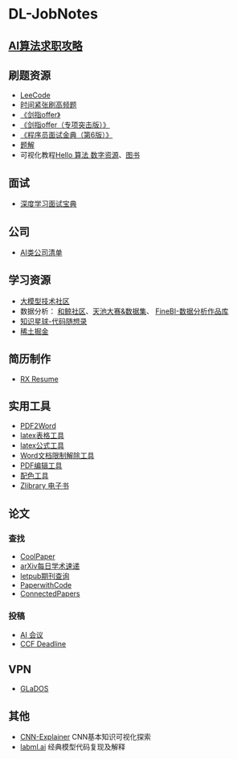 # DL-JobNotes

## [AI算法求职攻略](https://github.com/amusi/AI-Job-Notes)
## 刷题资源
- [LeeCode](https://leetcode.cn/)
- [时间紧张刷高频题](https://www.zhihu.com/question/24964987/answer/586425979)
- [《剑指offer》](https://wx.zsxq.com/mweb/views/weread/search.html?keyword=%E5%89%91%E6%8C%87%20Offer%EF%BC%88%E7%AC%AC%202%20%E7%89%88%EF%BC%89)
- [《剑指offer（专项突击版）》](https://wx.zsxq.com/mweb/views/weread/search.html?keyword=%E5%89%91%E6%8C%87%20Offer%EF%BC%88%E4%B8%93%E9%A1%B9%E7%AA%81%E5%87%BB%E7%89%88%EF%BC%89)
- [《程序员面试金典（第6版）》](https://wx.zsxq.com/mweb/views/weread/search.html?keyword=%E7%A8%8B%E5%BA%8F%E5%91%98%E9%9D%A2%E8%AF%95%E9%87%91%E5%85%B8%EF%BC%88%E7%AC%AC%206%20%E7%89%88%EF%BC%89)
- [题解](https://github.com/doocs/leetcode)
- 可视化教程[Hello 算法 数字资源](https://www.hello-algo.com/)、[图书](https://wx.zsxq.com/mweb/views/weread/search.html?keyword=%20Hello%EF%BC%8C%E7%AE%97%E6%B3%95)

## 面试
- [深度学习面试宝典](https://github.com/amusi/Deep-Learning-Interview-Book)

## 公司
- [AI类公司清单](https://github.com/amusi/CV-Company-List)


## 学习资源
- [大模型技术社区](https://kq4b3vgg5b.feishu.cn/wiki/JuJSwfbwmiwvbqkiQ7LcN1N1nhd)
- 数据分析： [和鲸社区](https://www.heywhale.com/home)、[天池大赛&数据集](https://tianchi.aliyun.com/competition/?spm=a2c22.12282013.J_3941670930.J_aZgKQi_eXXukNIlZvhonv.d_menu_1)、 [FineBI-数据分析作品库](https://www.finebi.com/bicase)
- [知识星球-代码随想录](https://wx.zsxq.com/group/88511825151142)
- [稀土掘金](https://juejin.cn/)


## 简历制作
- [RX Resume](https://rxresu.me/auth/login)


## 实用工具
- [PDF2Word](https://www.cleverpdf.com/cn/pdf-to-word)
- [latex表格工具](https://www.tablesgenerator.com/)
- [latex公式工具](https://simpletex.cn/)
- [Word文档限制解除工具](http://tools.bugscaner.com/office/word-remove-limit.html)
- [PDF编辑工具](https://www.sejda.com/pdf-editor)
- [配色工具](https://mycolor.space/?hex=%23845EC2&sub=1)
- [Zlibrary 电子书](https://www.tboxn.com/560.html)

## 论文
### 查找
- [CoolPaper](https://papers.cool/)
- [arXiv每日学术速递](http://arxivdaily.com/)
- [letpub期刊查询](https://www.letpub.com.cn/)
- [PaperwithCode](https://paperswithcode.com/)
- [ConnectedPapers](https://www.connectedpapers.com/)
### 投稿
- [AI 会议](https://aideadlin.es/?sub=ML,CV,CG,NLP,RO,SP,DM,AP,KR,HCI)
- [CCF Deadline](https://ccfddl.com/)

## VPN
- [GLaDOS](https://glados.rocks/)

## 其他
- [CNN-Explainer](https://poloclub.github.io/cnn-explainer/#article-relu) CNN基本知识可视化探索
- [labml.ai](https://nn.labml.ai/) 经典模型代码复现及解释
